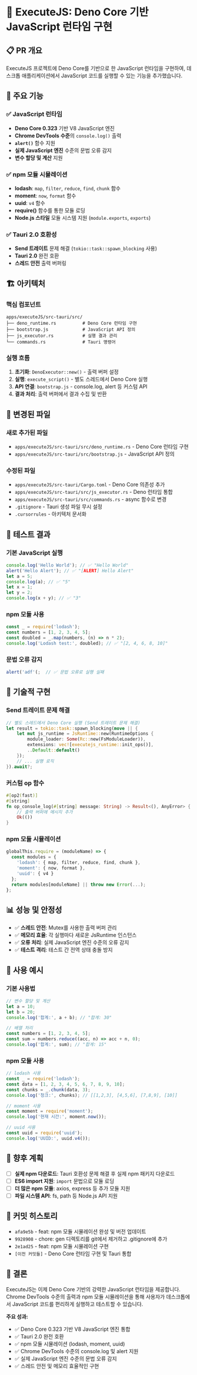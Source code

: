 # 🚀 ExecuteJS: Deno Core 기반 JavaScript 런타임 구현

## 📋 PR 개요

ExecuteJS 프로젝트에 Deno Core를 기반으로 한 JavaScript 런타임을 구현하여, 데스크톱 애플리케이션에서 JavaScript 코드를 실행할 수 있는 기능을 추가했습니다.

## 🎯 주요 기능

### ✅ JavaScript 런타임

- **Deno Core 0.323** 기반 V8 JavaScript 엔진
- **Chrome DevTools 수준**의 `console.log()` 출력
- **`alert()`** 함수 지원
- **실제 JavaScript 엔진** 수준의 문법 오류 감지
- **변수 할당 및 계산** 지원

### ✅ npm 모듈 시뮬레이션

- **lodash**: `map`, `filter`, `reduce`, `find`, `chunk` 함수
- **moment**: `now`, `format` 함수
- **uuid**: `v4` 함수
- **require()** 함수를 통한 모듈 로딩
- **Node.js 스타일** 모듈 시스템 지원 (`module.exports`, `exports`)

### ✅ Tauri 2.0 호환성

- **Send 트레이트** 문제 해결 (`tokio::task::spawn_blocking` 사용)
- **Tauri 2.0** 완전 호환
- **스레드 안전** 출력 버퍼링

## 🏗️ 아키텍처

### 핵심 컴포넌트

```
apps/executeJS/src-tauri/src/
├── deno_runtime.rs          # Deno Core 런타임 구현
├── bootstrap.js             # JavaScript API 정의
├── js_executor.rs           # 실행 결과 관리
└── commands.rs              # Tauri 명령어
```

### 실행 흐름

1. **초기화**: `DenoExecutor::new()` - 출력 버퍼 설정
2. **실행**: `execute_script()` - 별도 스레드에서 Deno Core 실행
3. **API 연결**: `bootstrap.js` - console.log, alert 등 커스텀 API
4. **결과 처리**: 출력 버퍼에서 결과 수집 및 반환

## 📁 변경된 파일

### 새로 추가된 파일

- `apps/executeJS/src-tauri/src/deno_runtime.rs` - Deno Core 런타임 구현
- `apps/executeJS/src-tauri/src/bootstrap.js` - JavaScript API 정의

### 수정된 파일

- `apps/executeJS/src-tauri/Cargo.toml` - Deno Core 의존성 추가
- `apps/executeJS/src-tauri/src/js_executor.rs` - Deno 런타임 통합
- `apps/executeJS/src-tauri/src/commands.rs` - async 함수로 변경
- `.gitignore` - Tauri 생성 파일 무시 설정
- `.cursorrules` - 아키텍처 문서화

## 🧪 테스트 결과

### 기본 JavaScript 실행

```javascript
console.log('Hello World'); // ✅ "Hello World"
alert('Hello Alert'); // ✅ "[ALERT] Hello Alert"
let a = 5;
console.log(a); // ✅ "5"
let x = 1;
let y = 2;
console.log(x + y); // ✅ "3"
```

### npm 모듈 사용

```javascript
const _ = require('lodash');
const numbers = [1, 2, 3, 4, 5];
const doubled = _.map(numbers, (n) => n * 2);
console.log('Lodash test:', doubled); // ✅ "[2, 4, 6, 8, 10]"
```

### 문법 오류 감지

```javascript
alert('adf'(;  // ✅ 문법 오류로 실행 실패
```

## 🔧 기술적 구현

### Send 트레이트 문제 해결

```rust
// 별도 스레드에서 Deno Core 실행 (Send 트레이트 문제 해결)
let result = tokio::task::spawn_blocking(move || {
    let mut js_runtime = JsRuntime::new(RuntimeOptions {
        module_loader: Some(Rc::new(FsModuleLoader)),
        extensions: vec![executejs_runtime::init_ops()],
        ..Default::default()
    });
    // ... 실행 로직
}).await?;
```

### 커스텀 op 함수

```rust
#[op2(fast)]
#[string]
fn op_console_log(#[string] message: String) -> Result<(), AnyError> {
    // 출력 버퍼에 메시지 추가
    Ok(())
}
```

### npm 모듈 시뮬레이션

```javascript
globalThis.require = (moduleName) => {
  const modules = {
    'lodash': { map, filter, reduce, find, chunk },
    'moment': { now, format },
    'uuid': { v4 }
  };
  return modules[moduleName] || throw new Error(...);
};
```

## 📊 성능 및 안정성

- ✅ **스레드 안전**: Mutex를 사용한 출력 버퍼 관리
- ✅ **메모리 효율**: 각 실행마다 새로운 JsRuntime 인스턴스
- ✅ **오류 처리**: 실제 JavaScript 엔진 수준의 오류 감지
- ✅ **테스트 격리**: 테스트 간 전역 상태 충돌 방지

## 🚀 사용 예시

### 기본 사용법

```javascript
// 변수 할당 및 계산
let a = 10;
let b = 20;
console.log('합계:', a + b); // "합계: 30"

// 배열 처리
const numbers = [1, 2, 3, 4, 5];
const sum = numbers.reduce((acc, n) => acc + n, 0);
console.log('합계:', sum); // "합계: 15"
```

### npm 모듈 사용

```javascript
// lodash 사용
const _ = require('lodash');
const data = [1, 2, 3, 4, 5, 6, 7, 8, 9, 10];
const chunks = _.chunk(data, 3);
console.log('청크:', chunks); // [[1,2,3], [4,5,6], [7,8,9], [10]]

// moment 사용
const moment = require('moment');
console.log('현재 시간:', moment.now());

// uuid 사용
const uuid = require('uuid');
console.log('UUID:', uuid.v4());
```

## 🔮 향후 계획

- [ ] **실제 npm 다운로드**: Tauri 호환성 문제 해결 후 실제 npm 패키지 다운로드
- [ ] **ES6 import 지원**: `import` 문법으로 모듈 로딩
- [ ] **더 많은 npm 모듈**: axios, express 등 추가 모듈 지원
- [ ] **파일 시스템 API**: fs, path 등 Node.js API 지원

## 📝 커밋 히스토리

- `afa9e5b` - feat: npm 모듈 시뮬레이션 완성 및 버전 업데이트
- `9928908` - chore: gen 디렉토리를 git에서 제거하고 .gitignore에 추가
- `2e1ad25` - feat: npm 모듈 시뮬레이션 구현
- `[이전 커밋들]` - Deno Core 런타임 구현 및 Tauri 통합

## 🎉 결론

ExecuteJS는 이제 Deno Core 기반의 강력한 JavaScript 런타임을 제공합니다. Chrome DevTools 수준의 출력과 npm 모듈 시뮬레이션을 통해 사용자가 데스크톱에서 JavaScript 코드를 편리하게 실행하고 테스트할 수 있습니다.

**주요 성과:**

- ✅ Deno Core 0.323 기반 V8 JavaScript 엔진 통합
- ✅ Tauri 2.0 완전 호환
- ✅ npm 모듈 시뮬레이션 (lodash, moment, uuid)
- ✅ Chrome DevTools 수준의 console.log 및 alert 지원
- ✅ 실제 JavaScript 엔진 수준의 문법 오류 감지
- ✅ 스레드 안전 및 메모리 효율적인 구현
